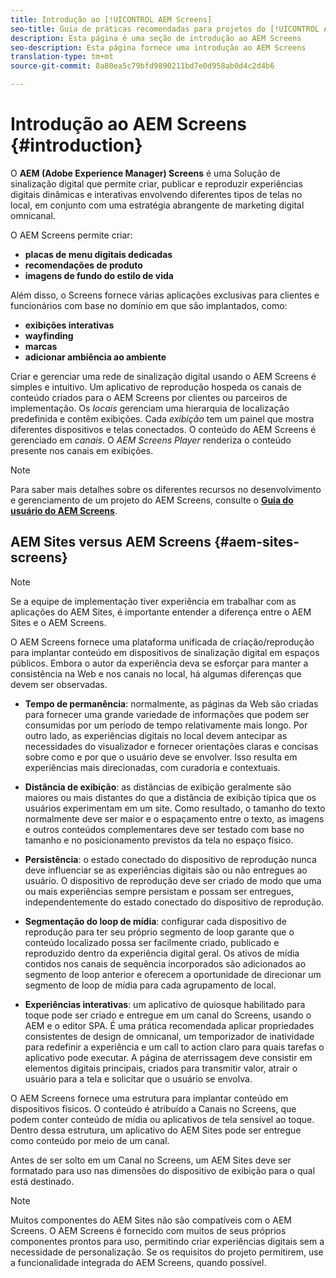 ```yaml
---
title: Introdução ao [!UICONTROL AEM Screens]
seo-title: Guia de práticas recomendadas para projetos do [!UICONTROL AEM Screens]
description: Esta página é uma seção de introdução ao AEM Screens
seo-description: Esta página fornece uma introdução ao AEM Screens
translation-type: tm+mt
source-git-commit: 8a80ea5c79bfd9890211bd7e0d958ab0d4c2d4b6

---
```



# Introdução ao AEM Screens {#introduction}

O **AEM (Adobe Experience Manager) Screens** é uma Solução de sinalização digital que permite criar, publicar e reproduzir experiências digitais dinâmicas e interativas envolvendo diferentes tipos de telas no local, em conjunto com uma estratégia abrangente de marketing digital omnicanal.

O AEM Screens permite criar:

* **placas de menu digitais dedicadas**
* **recomendações de produto**
* **imagens de fundo do estilo de vida**

Além disso, o Screens fornece várias aplicações exclusivas para clientes e funcionários com base no domínio em que são implantados, como:

* **exibições interativas**
* **wayfinding**
* **marcas**
* **adicionar ambiência ao ambiente**

Criar e gerenciar uma rede de sinalização digital usando o AEM Screens é simples e intuitivo. Um aplicativo de reprodução hospeda os canais de conteúdo criados para o AEM Screens por clientes ou parceiros de implementação. Os *locais* gerenciam uma hierarquia de localização predefinida e contêm exibições. Cada *exibição* tem um painel que mostra diferentes dispositivos e telas conectados. O conteúdo do AEM Screens é gerenciado em *canais*. O *AEM Screens Player* renderiza o conteúdo presente nos canais em exibições.



>[!NOTE]
>
>Para saber mais detalhes sobre os diferentes recursos no desenvolvimento e gerenciamento de um projeto do AEM Screens, consulte o **[Guia do usuário do AEM Screens](https://helpx.adobe.com/experience-manager/6-5/screens/user-guide.html)**.

## AEM Sites versus AEM Screens {#aem-sites-screens}

> [!NOTE]
>
> Se a equipe de implementação tiver experiência em trabalhar com as aplicações do AEM Sites, é importante entender a diferença entre o AEM Sites e o AEM Screens.

O AEM Screens fornece uma plataforma unificada de criação/reprodução para implantar conteúdo em dispositivos de sinalização digital em espaços públicos. Embora o autor da experiência deva se esforçar para manter a consistência na Web e nos canais no local, há algumas diferenças que devem ser observadas.

* **Tempo de permanência**: normalmente, as páginas da Web são criadas para fornecer uma grande variedade de informações que podem ser consumidas por um período de tempo relativamente mais longo. Por outro lado, as experiências digitais no local devem antecipar as necessidades do visualizador e fornecer orientações claras e concisas sobre como e por que o usuário deve se envolver. Isso resulta em experiências mais direcionadas, com curadoria e contextuais.

* **Distância de exibição**: as distâncias de exibição geralmente são maiores ou mais distantes do que a distância de exibição típica que os usuários experimentam em um site. Como resultado, o tamanho do texto normalmente deve ser maior e o espaçamento entre o texto, as imagens e outros conteúdos complementares deve ser testado com base no tamanho e no posicionamento previstos da tela no espaço físico.

* **Persistência**: o estado conectado do dispositivo de reprodução nunca deve influenciar se as experiências digitais são ou não entregues ao usuário. O dispositivo de reprodução deve ser criado de modo que uma ou mais experiências sempre persistam e possam ser entregues, independentemente do estado conectado do dispositivo de reprodução.

* **Segmentação do loop de mídia**: configurar cada dispositivo de reprodução para ter seu próprio segmento de loop garante que o conteúdo localizado possa ser facilmente criado, publicado e reproduzido dentro da experiência digital geral. Os ativos de mídia contidos nos canais de sequência incorporados são adicionados ao segmento de loop anterior e oferecem a oportunidade de direcionar um segmento de loop de mídia para cada agrupamento de local.

* **Experiências interativas**: um aplicativo de quiosque habilitado para toque pode ser criado e entregue em um canal do Screens, usando o AEM e o editor SPA. É uma prática recomendada aplicar propriedades consistentes de design de omnicanal, um temporizador de inatividade para redefinir a experiência e um call to action claro para quais tarefas o aplicativo pode executar. A página de aterrissagem deve consistir em elementos digitais principais, criados para transmitir valor, atrair o usuário para a tela e solicitar que o usuário se envolva.

O AEM Screens fornece uma estrutura para implantar conteúdo em dispositivos físicos. O conteúdo é atribuído a Canais no Screens, que podem conter conteúdo de mídia ou aplicativos de tela sensível ao toque. Dentro dessa estrutura, um aplicativo do AEM Sites pode ser entregue como conteúdo por meio de um canal.

Antes de ser solto em um Canal no Screens, um AEM Sites deve ser formatado para uso nas dimensões do dispositivo de exibição para o qual está destinado.

> [!NOTE]
>
> Muitos componentes do AEM Sites não são compatíveis com o AEM Screens. O AEM Screens é fornecido com muitos de seus próprios componentes prontos para uso, permitindo criar experiências digitais sem a necessidade de personalização. Se os requisitos do projeto permitirem, use a funcionalidade integrada do AEM Screens, quando possível.

